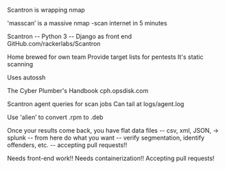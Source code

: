 Scantron is wrapping nmap

'masscan’ is a massive nmap
-scan internet in 5 minutes

Scantron
-- Python 3
-- Django as front end
GitHub.com/rackerlabs/Scantron

Home brewed for own team
Provide target lists for pentests
It's static scanning

Uses autossh

The Cyber Plumber's Handbook
cph.opsdisk.com

Scantron agent queries for scan jobs
Can tail at logs/agent.log

Use 'alien’ to convert .rpm to .deb


Once your results come back, you have flat data files
-- csv, xml, JSON, → splunk
-- from here do what you want
-- verify segmentation, identify offenders, etc.
-- accepting pull requests!!

Needs front-end work!!
Needs containerization!!
Accepting pull requests!

